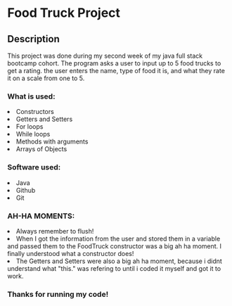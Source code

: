# Food Truck Project

## Description
This project was done during my second week of my java full stack bootcamp cohort.
The program asks a user to input up to 5 food trucks to get a rating. the user enters the name, type of food it is, and what they rate it on a scale from one to 5.

### What is used:
<li> Constructors
<li> Getters and Setters
<li> For loops
<li> While loops
<li> Methods with arguments
<li> Arrays of Objects

### Software used: 
<li> Java
<li> Github
<li> Git
	
	
	
	
	
	
### AH-HA MOMENTS:
<li> Always remember to flush!
<li> When I got the information from the user and stored them in a variable and passed them to the FoodTruck constructor was a big ah ha moment. I finally understood what a constructor does!
<li> The Getters and Setters were also a big ah ha moment, because i didnt understand what "this." was refering to until i coded it myself and got it to work.



### Thanks for running my code! 
